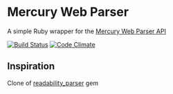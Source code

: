 # Mercury Web Parser

A simple Ruby wrapper for the [Mercury Web Parser API](https://mercury.postlight.com/web-parser/)

[![Build Status][travis-badge]][travis] [![Code Climate][code-climate-badge]][code-climate]

[travis-badge]: https://travis-ci.org/theoldreader/mercury_web_parser.png
[travis]: http://travis-ci.org/theoldreader/mercury_web_parser
[code-climate-badge]: https://codeclimate.com/github/theoldreader/mercury_web_parser.png
[code-climate]: https://codeclimate.com/github/theoldreader/mercury_web_parser

## Inspiration
Clone of [readability_parser](https://github.com/phildionne/readability_parser) gem
